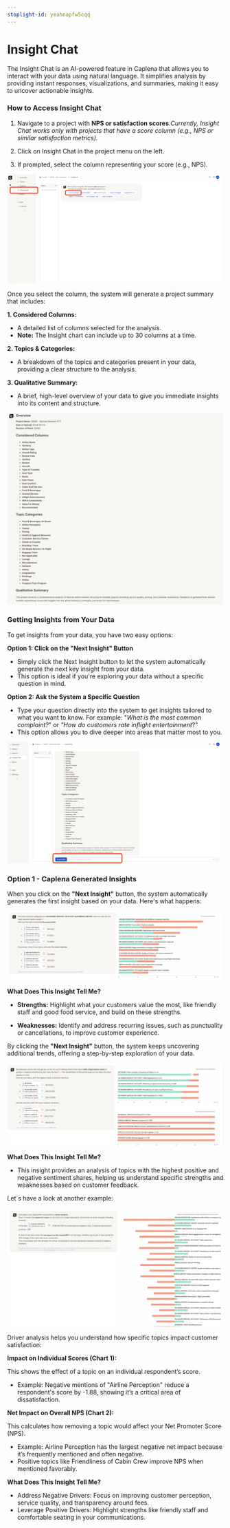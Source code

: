 ```yaml
---
stoplight-id: yeahnapfw5cqq
---
```


# Insight Chat

The Insight Chat is an AI-powered feature in Caplena that allows you to interact with your data using natural language. It simplifies analysis by providing instant responses, visualizations, and summaries, making it easy to uncover actionable insights.

### How to Access Insight Chat
1. Navigate to a project with **NPS or satisfaction scores**.*Currently, Insight Chat works only with projects that have a score column (e.g., NPS or similar satisfaction metrics).*

2. Click on Insight Chat in the project menu on the left.

3. If prompted, select the column representing your score (e.g., NPS).


![Screenshot 2024-11-29 at 15.40.07.png](<../assets/images/Screenshot 2024-11-29 at 15.40.07.png>)

Once you select the column, the system will generate a project summary that includes:

**1. **Considered Columns:****

- A detailed list of columns selected for the analysis.
- **Note:** The Insight chart can include up to 30 columns at a time.

**2. Topics & Categories:**

- A breakdown of the topics and categories present in your data, providing a clear structure to the analysis.

**3. Qualitative Summary:**

- A brief, high-level overview of your data to give you immediate insights into its content and structure.

![Screenshot 2024-12-02 at 09.38.21.png](<../assets/images/Screenshot 2024-12-02 at 09.38.21.png>)

### Getting Insights from Your Data

To get insights from your data, you have two easy options:

**Option 1: Click on the "Next Insight" Button**

- Simply click the Next Insight button to let the system automatically generate the next key insight from your data.
- This option is ideal if you're exploring your data without a specific question in mind.

**Option 2: Ask the System a Specific Question**

- Type your question directly into the system to get insights tailored to what you want to know. For example: "*What is the most common complaint?*" or *"How do customers rate inflight entertainment*?"
- This option allows you to dive deeper into areas that matter most to you.

![Screenshot 2024-12-02 at 10.41.07.png](<../assets/images/Screenshot 2024-12-02 at 10.41.07.png>)

### Option 1 - Caplena Generated Insights

When you click on the **"Next Insight"** button, the system automatically generates the first insight based on your data. Here's what happens:

![Screenshot 2024-12-02 at 10.42.27.png](<../assets/images/Screenshot 2024-12-02 at 10.42.27.png>)

**What Does This Insight Tell Me?**

- **Strengths:** Highlight what your customers value the most, like friendly staff and good food service, and build on these strengths.

- **Weaknesses:** Identify and address recurring issues, such as punctuality or cancellations, to improve customer experience.

By clicking the **"Next Insight"** button, the system keeps uncovering additional trends, offering a step-by-step exploration of your data.

![Screenshot 2024-12-02 at 10.42.39.png](<../assets/images/Screenshot 2024-12-02 at 10.42.39.png>)

**What Does This Insight Tell Me?**

- This insight provides an analysis of topics with the highest positive and negative sentiment shares, helping us understand specific strengths and weaknesses based on customer feedback.

Let´s have a look at another example:

![Screenshot 2024-12-02 at 11.01.45.png](<../assets/images/Screenshot 2024-12-02 at 11.01.45.png>)

Driver analysis helps you understand how specific topics impact customer satisfaction:

**Impact on Individual Scores (Chart 1):**

This shows the effect of a topic on an individual respondent’s score.

- Example: Negative mentions of "Airline Perception" reduce a respondent's score by -1.88, showing it’s a critical area of dissatisfaction.

**Net Impact on Overall NPS (Chart 2):**

This calculates how removing a topic would affect your Net Promoter Score (NPS).

- Example: Airline Perception has the largest negative net impact because it’s frequently mentioned and often negative.
- Positive topics like Friendliness of Cabin Crew improve NPS when mentioned favorably.

**What Does This Insight Tell Me?**

- Address Negative Drivers: Focus on improving customer perception, service quality, and transparency around fees.
- Leverage Positive Drivers: Highlight strengths like friendly staff and comfortable seating in your communications.


